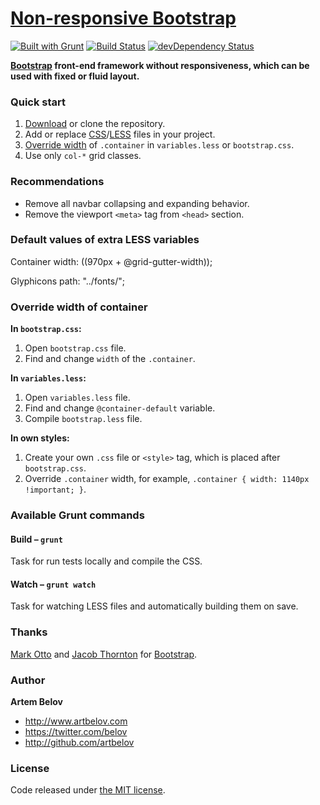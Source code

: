 # [Non-responsive Bootstrap](http://www.artbelov.com/nr-bootstrap/)

[![Built with Grunt](https://cdn.gruntjs.com/builtwith.png)](http://gruntjs.com/) [![Build Status](http://img.shields.io/travis/artbelov/nr-bootstrap/master.svg)](https://travis-ci.org/artbelov/nr-bootstrap) [![devDependency Status](https://david-dm.org/artbelov/nr-bootstrap/dev-status.png?theme=shields.io)](https://david-dm.org/artbelov/nr-bootstrap#info=devDependencies)

**[Bootstrap](https://github.com/twbs/bootstrap) front-end framework without responsiveness, which can be used with fixed or fluid layout.**

### Quick start

1. [Download](https://github.com/artbelov/nr-bootstrap/archive/master.zip) or clone the repository.
2. Add or replace [CSS](https://github.com/artbelov/nr-bootstrap/tree/master/css)/[LESS](https://github.com/artbelov/nr-bootstrap/tree/master/less) files in your project.
3. [Override width](#override-width-of-container) of `.container`  in `variables.less` or `bootstrap.css`.
4. Use only `col-*` grid classes.

### Recommendations

* Remove all navbar collapsing and expanding behavior.
* Remove the viewport `<meta>` tag from `<head>` section.

### Default values ​​of extra LESS variables

Container width: ((970px + @grid-gutter-width));

Glyphicons path: "../fonts/";

### Override width of container

**In `bootstrap.css`:**

1. Open `bootstrap.css` file.
2. Find and change `width` of the `.container`.

**In `variables.less`:**

1. Open `variables.less` file.
2. Find and change `@container-default` variable.
3. Compile `bootstrap.less` file.

**In own styles:**

1. Create your own `.css` file or `<style>` tag, which is placed after `bootstrap.css`.
2. Override `.container` width, for example, `.container { width: 1140px !important; }`.

### Available Grunt commands

#### Build – `grunt`

Task for run tests locally and compile the CSS.

#### Watch – `grunt watch`

Task for watching LESS files and automatically building them on save.

### Thanks

[Mark Otto](http://github.com/markdotto) and [Jacob Thornton](http://github.com/fat) for [Bootstrap](https://github.com/twbs/bootstrap).

### Author

**Artem Belov**

- <http://www.artbelov.com>
- <https://twitter.com/belov>
- <http://github.com/artbelov>

### License

Code released under [the MIT license](http://opensource.org/licenses/MIT).

